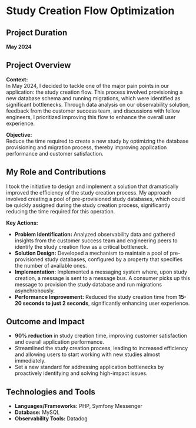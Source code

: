 # Study Creation Flow Optimization

## Project Duration
**May 2024**

## Project Overview
**Context:**  
In May 2024, I decided to tackle one of the major pain points in our application: the study creation flow. This process 
involved provisioning a new database schema and running migrations, which were identified as significant bottlenecks. 
Through data analysis on our observability solution, feedback from the customer success team, and discussions with 
fellow engineers, I prioritized improving this flow to enhance the overall user experience.

**Objective:**  
Reduce the time required to create a new study by optimizing the database provisioning and migration process, 
thereby improving application performance and customer satisfaction.

## My Role and Contributions
I took the initiative to design and implement a solution that dramatically improved the efficiency of the study 
creation process. My approach involved creating a pool of pre-provisioned study databases, which could be quickly 
assigned during the study creation process, significantly reducing the time required for this operation.

**Key Actions:**
- **Problem Identification:** Analyzed observability data and gathered insights from the customer success team and engineering peers to identify the study creation flow as a critical bottleneck.
- **Solution Design:** Developed a mechanism to maintain a pool of pre-provisioned study databases, configured by a property that specifies the number of available ones.
- **Implementation:** Implemented a messaging system where, upon study creation, a message is sent to a message bus. A consumer picks up this message to provision the study database and run migrations asynchronously.
- **Performance Improvement:** Reduced the study creation time from **15-20 seconds to just 2 seconds**, significantly enhancing user experience.

## Outcome and Impact
- **90% reduction** in study creation time, improving customer satisfaction and overall application performance.
- Streamlined the study creation process, leading to increased efficiency and allowing users to start working with new studies almost immediately.
- Set a new standard for addressing application bottlenecks by proactively identifying and solving high-impact issues.

## Technologies and Tools
- **Languages/Frameworks:** PHP, Symfony Messenger
- **Database:** MySQL
- **Observability Tools:** Datadog
